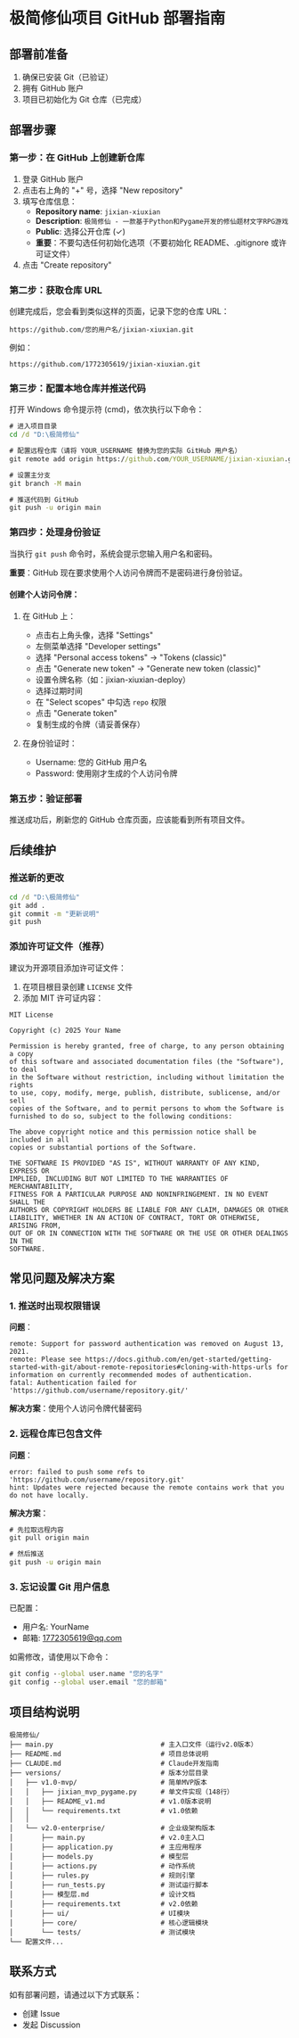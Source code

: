 # 极简修仙项目 GitHub 部署指南

## 部署前准备

1. 确保已安装 Git（已验证）
2. 拥有 GitHub 账户
3. 项目已初始化为 Git 仓库（已完成）

## 部署步骤

### 第一步：在 GitHub 上创建新仓库

1. 登录 GitHub 账户
2. 点击右上角的 "+" 号，选择 "New repository"
3. 填写仓库信息：
   - **Repository name**: `jixian-xiuxian`
   - **Description**: `极简修仙 - 一款基于Python和Pygame开发的修仙题材文字RPG游戏`
   - **Public**: 选择公开仓库 (✓)
   - **重要**：不要勾选任何初始化选项（不要初始化 README、.gitignore 或许可证文件）
4. 点击 "Create repository"

### 第二步：获取仓库 URL

创建完成后，您会看到类似这样的页面，记录下您的仓库 URL：
```
https://github.com/您的用户名/jixian-xiuxian.git
```

例如：
```
https://github.com/1772305619/jixian-xiuxian.git
```

### 第三步：配置本地仓库并推送代码

打开 Windows 命令提示符 (cmd)，依次执行以下命令：

```cmd
# 进入项目目录
cd /d "D:\极简修仙"

# 配置远程仓库（请将 YOUR_USERNAME 替换为您的实际 GitHub 用户名）
git remote add origin https://github.com/YOUR_USERNAME/jixian-xiuxian.git

# 设置主分支
git branch -M main

# 推送代码到 GitHub
git push -u origin main
```

### 第四步：处理身份验证

当执行 `git push` 命令时，系统会提示您输入用户名和密码。

**重要**：GitHub 现在要求使用个人访问令牌而不是密码进行身份验证。

#### 创建个人访问令牌：

1. 在 GitHub 上：
   - 点击右上角头像，选择 "Settings"
   - 左侧菜单选择 "Developer settings"
   - 选择 "Personal access tokens" -> "Tokens (classic)"
   - 点击 "Generate new token" -> "Generate new token (classic)"
   - 设置令牌名称（如：jixian-xiuxian-deploy）
   - 选择过期时间
   - 在 "Select scopes" 中勾选 `repo` 权限
   - 点击 "Generate token"
   - 复制生成的令牌（请妥善保存）

2. 在身份验证时：
   - Username: 您的 GitHub 用户名
   - Password: 使用刚才生成的个人访问令牌

### 第五步：验证部署

推送成功后，刷新您的 GitHub 仓库页面，应该能看到所有项目文件。

## 后续维护

### 推送新的更改

```cmd
cd /d "D:\极简修仙"
git add .
git commit -m "更新说明"
git push
```

### 添加许可证文件（推荐）

建议为开源项目添加许可证文件：

1. 在项目根目录创建 `LICENSE` 文件
2. 添加 MIT 许可证内容：

```
MIT License

Copyright (c) 2025 Your Name

Permission is hereby granted, free of charge, to any person obtaining a copy
of this software and associated documentation files (the "Software"), to deal
in the Software without restriction, including without limitation the rights
to use, copy, modify, merge, publish, distribute, sublicense, and/or sell
copies of the Software, and to permit persons to whom the Software is
furnished to do so, subject to the following conditions:

The above copyright notice and this permission notice shall be included in all
copies or substantial portions of the Software.

THE SOFTWARE IS PROVIDED "AS IS", WITHOUT WARRANTY OF ANY KIND, EXPRESS OR
IMPLIED, INCLUDING BUT NOT LIMITED TO THE WARRANTIES OF MERCHANTABILITY,
FITNESS FOR A PARTICULAR PURPOSE AND NONINFRINGEMENT. IN NO EVENT SHALL THE
AUTHORS OR COPYRIGHT HOLDERS BE LIABLE FOR ANY CLAIM, DAMAGES OR OTHER
LIABILITY, WHETHER IN AN ACTION OF CONTRACT, TORT OR OTHERWISE, ARISING FROM,
OUT OF OR IN CONNECTION WITH THE SOFTWARE OR THE USE OR OTHER DEALINGS IN THE
SOFTWARE.
```

## 常见问题及解决方案

### 1. 推送时出现权限错误

**问题**：
```
remote: Support for password authentication was removed on August 13, 2021.
remote: Please see https://docs.github.com/en/get-started/getting-started-with-git/about-remote-repositories#cloning-with-https-urls for information on currently recommended modes of authentication.
fatal: Authentication failed for 'https://github.com/username/repository.git/'
```

**解决方案**：使用个人访问令牌代替密码

### 2. 远程仓库已包含文件

**问题**：
```
error: failed to push some refs to 'https://github.com/username/repository.git'
hint: Updates were rejected because the remote contains work that you do not have locally.
```

**解决方案**：
```cmd
# 先拉取远程内容
git pull origin main

# 然后推送
git push -u origin main
```

### 3. 忘记设置 Git 用户信息

已配置：
- 用户名: YourName
- 邮箱: 1772305619@qq.com

如需修改，请使用以下命令：
```cmd
git config --global user.name "您的名字"
git config --global user.email "您的邮箱"
```

## 项目结构说明

```
极简修仙/
├── main.py                           # 主入口文件（运行v2.0版本）
├── README.md                         # 项目总体说明
├── CLAUDE.md                         # Claude开发指南
├── versions/                         # 版本分层目录
│   ├── v1.0-mvp/                     # 简单MVP版本
│   │   ├── jixian_mvp_pygame.py      # 单文件实现（148行）
│   │   ├── README_v1.md              # v1.0版本说明
│   │   └── requirements.txt          # v1.0依赖
│   │
│   └── v2.0-enterprise/              # 企业级架构版本
│       ├── main.py                   # v2.0主入口
│       ├── application.py            # 主应用程序
│       ├── models.py                 # 模型层
│       ├── actions.py                # 动作系统
│       ├── rules.py                  # 规则引擎
│       ├── run_tests.py              # 测试运行脚本
│       ├── 模型层.md                  # 设计文档
│       ├── requirements.txt          # v2.0依赖
│       ├── ui/                       # UI模块
│       ├── core/                     # 核心逻辑模块
│       └── tests/                    # 测试模块
└── 配置文件...
```

## 联系方式

如有部署问题，请通过以下方式联系：
- 创建 Issue
- 发起 Discussion